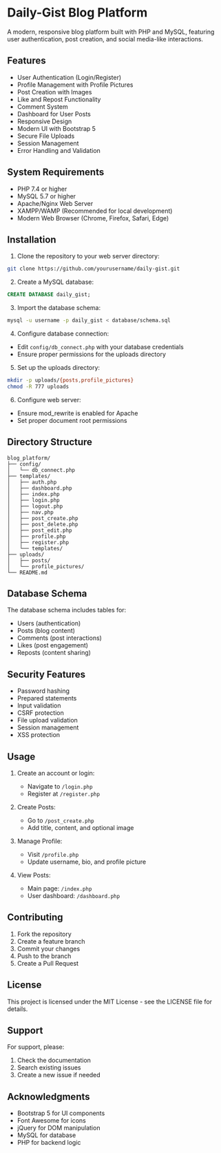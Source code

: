 # Daily-Gist Blog Platform

A modern, responsive blog platform built with PHP and MySQL, featuring user authentication, post creation, and social media-like interactions.

## Features

- User Authentication (Login/Register)
- Profile Management with Profile Pictures
- Post Creation with Images
- Like and Repost Functionality
- Comment System
- Dashboard for User Posts
- Responsive Design
- Modern UI with Bootstrap 5
- Secure File Uploads
- Session Management
- Error Handling and Validation

## System Requirements

- PHP 7.4 or higher
- MySQL 5.7 or higher
- Apache/Nginx Web Server
- XAMPP/WAMP (Recommended for local development)
- Modern Web Browser (Chrome, Firefox, Safari, Edge)

## Installation

1. Clone the repository to your web server directory:
```bash
git clone https://github.com/yourusername/daily-gist.git
```

2. Create a MySQL database:
```sql
CREATE DATABASE daily_gist;
```

3. Import the database schema:
```bash
mysql -u username -p daily_gist < database/schema.sql
```

4. Configure database connection:
- Edit `config/db_connect.php` with your database credentials
- Ensure proper permissions for the uploads directory

5. Set up the uploads directory:
```bash
mkdir -p uploads/{posts,profile_pictures}
chmod -R 777 uploads
```

6. Configure web server:
- Ensure mod_rewrite is enabled for Apache
- Set proper document root permissions

## Directory Structure

```
blog_platform/
├── config/
│   └── db_connect.php
├── templates/
│   ├── auth.php
│   ├── dashboard.php
│   ├── index.php
│   ├── login.php
│   ├── logout.php
│   ├── nav.php
│   ├── post_create.php
│   ├── post_delete.php
│   ├── post_edit.php
│   ├── profile.php
│   ├── register.php
│   └── templates/
├── uploads/
│   ├── posts/
│   └── profile_pictures/
└── README.md
```

## Database Schema

The database schema includes tables for:
- Users (authentication)
- Posts (blog content)
- Comments (post interactions)
- Likes (post engagement)
- Reposts (content sharing)

## Security Features

- Password hashing
- Prepared statements
- Input validation
- CSRF protection
- File upload validation
- Session management
- XSS protection

## Usage

1. Create an account or login:
   - Navigate to `/login.php`
   - Register at `/register.php`

2. Create Posts:
   - Go to `/post_create.php`
   - Add title, content, and optional image

3. Manage Profile:
   - Visit `/profile.php`
   - Update username, bio, and profile picture

4. View Posts:
   - Main page: `/index.php`
   - User dashboard: `/dashboard.php`

## Contributing

1. Fork the repository
2. Create a feature branch
3. Commit your changes
4. Push to the branch
5. Create a Pull Request

## License

This project is licensed under the MIT License - see the LICENSE file for details.

## Support

For support, please:
1. Check the documentation
2. Search existing issues
3. Create a new issue if needed

## Acknowledgments

- Bootstrap 5 for UI components
- Font Awesome for icons
- jQuery for DOM manipulation
- MySQL for database
- PHP for backend logic
